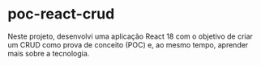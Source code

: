 # poc-react-crud
Neste projeto, desenvolvi uma aplicação React 18 com o objetivo de criar um CRUD como prova de conceito (POC) e, ao mesmo tempo, aprender mais sobre a tecnologia.
